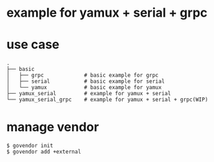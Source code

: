 example for yamux + serial + grpc
=================================

# use case
```
.
├── basic
│   ├── grpc             # basic example for grpc
│   ├── serial           # basic example for serial
│   └── yamux            # basic example for yamux
├── yamux_serial         # example for yamux + serial
└── yamux_serial_grpc    # example for yamux + serial + grpc(WIP)
```

# manage vendor
```
$ govendor init
$ govendor add +external
```
